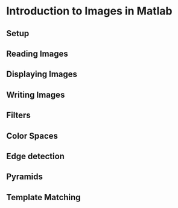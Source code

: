 # Introduction to Images in Matlab

## Setup


## Reading Images


## Displaying Images


## Writing Images


## Filters


## Color Spaces


## Edge detection


## Pyramids


## Template Matching

